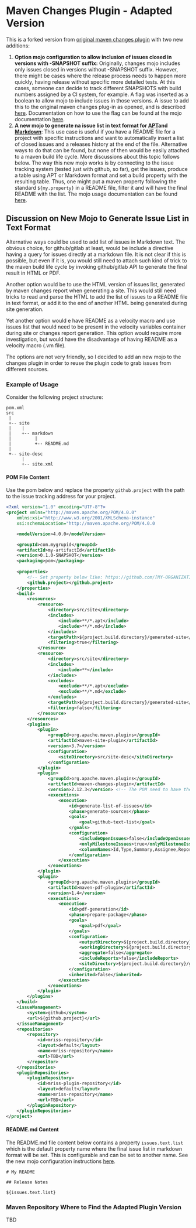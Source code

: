 # Maven Changes Plugin - Adapted Version

This is a forked version from [original maven changes plugin](https://github.com/apache/maven-changes-plugin) with two
new additions:

1. **Option mojo configuration to allow inclusion of issues closed in versions with -SNAPSHOT suffix:**
   Originally, changes mojo includes only issues closed in versions without -SNAPSHOT suffix. However,
   there might be cases where the release process needs to happen more quickly, having
   release without specific more detailed tests. At this cases, someone can decide to track 
   different SNAPSHOTS with build numbers assigned by a CI system, for example. A flag was inserted
   as a boolean to allow mojo to include issues in those versions. A issue to add this to the
   original maven changes plug-in as opened, and is described 
   [here](https://issues.apache.org/jira/browse/MCHANGES-388). Documentation on how to use the flag
   can be found at the mojo documentation [here]().
2. **A new mojo to generate na issue list in text format for [APT](https://maven.apache.org/doxia/references/apt-format.html)and [Markdown](https://guides.github.com/features/mastering-markdown/)**: This use case is useful if you have a README file for a project 
   with specific instructions and want to automatically
   insert a list of closed issues and a releases history at the end of the file. Alternative ways
   to do that can be found, but none of then would be easily attached to a maven build life cycle.
   More discussions about this topic follows below. The way this new mojo works is by connecting
   to the issue tracking system (tested just with github, so far), get the issues, produce a table
   using APT or Markdown format and set a build property with the resulting table. Thus, one might
   put a maven property following the standard `${my.property}` in a README file, filter it and will
   have the final README with the list. The mojo usage documentation can be found [here]().

## Discussion on New Mojo to Generate Issue List in Text Format

Alternative ways could be used to add list of issues in Markdown text. The obvious choice, for
github/gitlab at least, would be include a directive having a query for issues directly at a 
markdown file. It is not clear if this is possible, but even if it is, you would still need to 
attach such kind of trick to the maven build life cycle by invoking github/gitlab API to generate
the final result in HTML or PDF.

Another option would be to use the HTML version of issues list, generated by maven changes report
when generating a site. This would still need tricks to read and parse the HTML to add the list of
issues to a README file in text format, or add it to the end of another HTML being generated during
site generation.

Yet another option would e have README as a velocity macro and use issues list that would need
to be present in the velocity variables container during site or changes report generation. This
option would require more investigation, but would have the disadvantage of having README as
a velocity macro (.vm file).

The options are not very friendly, so I decided to add an new mojo to the changes plugin in order
to reuse the plugin code to grab issues from different sources.

### Example of Usage

Consider the following project structure:

```
pom.xml
src
 |
 +-- site
 |    |
 |    +-- markdown
 |         |
 |         +-- README.md
 |
 +-- site-desc
      |
      +-- site.xml
```

#### POM File Content

Use the pom below and replace the property ```github.project``` with the path to the issue tracking address for
your project.

```xml
<?xml version="1.0" encoding="UTF-8"?>
<project xmlns="http://maven.apache.org/POM/4.0.0"
    xmlns:xsi="http://www.w3.org/2001/XMLSchema-instance"
    xsi:schemaLocation="http://maven.apache.org/POM/4.0.0                       http://maven.apache.org/xsd/maven-4.0.0.xsd">

    <modelVersion>4.0.0</modelVersion>

    <groupId>com.mygrupid</groupId>
    <artifactId>my-artifactId</artifactId>
    <version>0.1.0-SNAPSHOT</version>
    <packaging>pom</packaging>
    
    <properties>
        <!-- Set property below like: https://github.com/[MY-ORGANIZATION/MY-REPOSITORY]/issues -->
        <github.project></github.project>
    </properties>
    <build>
        <resources>
            <resource>
                <directory>src/site</directory>
                <includes>
                    <include>**/*.apt</include>
                    <include>**/*.md</include>
                </includes>
                <targetPath>${project.build.directory}/generated-site</targetPath>
                <filtering>true</filtering>
            </resource>
            <resource>
                <directory>src/site</directory>
                <includes>
                    <include>**</include>
                </includes>
                <excludes>
                    <exclude>**/*.apt</exclude>
                    <exclude>**/*.md</exclude>
                </excludes>
                <targetPath>${project.build.directory}/generated-site</targetPath>
                <filtering>false</filtering>
            </resource>
        </resources>
        <plugins>
            <plugin>
                <groupId>org.apache.maven.plugins</groupId>
                <artifactId>maven-site-plugin</artifactId>
                <version>3.7</version>
                <configuration>
                    <siteDirectory>src/site-desc</siteDirectory>
                </configuration>
            </plugin>
            <plugin>
                <groupId>org.apache.maven.plugins</groupId>
                <artifactId>maven-changes-plugin</artifactId>
                <version>2.12.3</version> <!-- The POM need to have the additional repository with the adapted plugin version -->
                <executions>
                    <execution>
                        <id>generate-list-of-issues</id>
                        <phase>generate-sources</phase>
                        <goals>
                            <goal>github-text-list</goal>
                        </goals>
                        <configuration>
                            <includeOpenIssues>false</includeOpenIssues>
                            <onlyMilestoneIssues>true</onlyMilestoneIssues>
                            <columnNames>Id,Type,Summary,Assignee,Reporter,Updated</columnNames>
                        </configuration>
                    </execution>
                </executions>
            </plugin>
            <plugin>
                <groupId>org.apache.maven.plugins</groupId>
                <artifactId>maven-pdf-plugin</artifactId>
                <version>1.4</version>
                <executions>
                    <execution>
                        <id>pdf-generation</id>
                        <phase>prepare-package</phase>
                        <goals>
                            <goal>pdf</goal>
                        </goals>
                        <configuration>
                            <outputDirectory>${project.build.directory}/site/pdf</outputDirectory>
                            <workingDirectory>${project.build.directory}/site/pdf</workingDirectory>
                            <aggregate>false</aggregate>
                            <includeReports>false</includeReports>
                            <siteDirectory>${project.build.directory}/generated-site</siteDirectory>
                        </configuration>
                        <inherited>false</inherited>
                    </execution>
                </executions>
            </plugin>
        </plugins>
    </build>
    <issueManagement>
        <system>github</system>
        <url>${github.project}</url>
    </issueManagement>
    <repositories>
        <repository>
            <id>mriss-repository</id>
            <layout>default</layout>
            <name>mriss-repository</name>
            <url>TBD</url>
        </repositor>
    </repositories>
    <pluginRepositories>
        <pluginRepository>
            <id>mriss-plugin-repository</id>
            <layout>default</layout>
            <name>mriss-repository</name>
            <url>TBD</url>
        </pluginRepository>
    </pluginRepositories>
</project>
```

#### README.md Content

The README.md file content below contains a property ```issues.text.list``` which is the default
property name where the final issue list in markdown format will be set. This is configurable and
can be set to another name. See the new mojo configuration instructions [here](). 

```
# My README

## Release Notes

${issues.text.list}

```

### Maven Repository Where to Find the Adapted Plugin Version

TBD 
